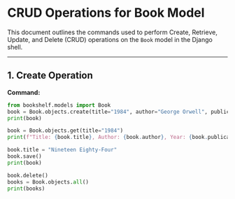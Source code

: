 # CRUD Operations for Book Model

This document outlines the commands used to perform Create, Retrieve, Update, and Delete (CRUD) operations on the `Book` model in the Django shell.

---

## 1. Create Operation
**Command:**
```python
from bookshelf.models import Book
book = Book.objects.create(title="1984", author="George Orwell", publication_year=1949)
print(book)

book = Book.objects.get(title="1984")
print(f"Title: {book.title}, Author: {book.author}, Year: {book.publication_year}")

book.title = "Nineteen Eighty-Four"
book.save()
print(book)

book.delete()
books = Book.objects.all()
print(books)

